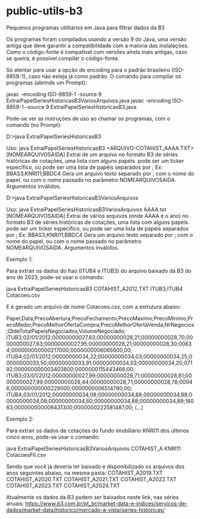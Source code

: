 # public-utils-b3
Pequenos programas utilitários em Java para filtrar dados da B3

Os programas foram compilados usando a versão 9 do Java, uma versão antiga que deve garantir a compatibilidade com a maioria das instalações. Como o código-fonte é compatível com versões ainda mais antigas, caso se queira, é possível compilar o código-fonte. 

Só atentar para usar a opção de encoding para o padrão brasileiro (ISO-8859-1), caso não esteja já como padrão. O comando para compilar os programas (abrindo um Prompt):

javac -encoding ISO-8859-1 -source 9 ExtraiPapelSeriesHistoricasB3VariosArquivos.java
javac -encoding ISO-8859-1 -source 9 ExtraiPapelSeriesHistoricasB3.java

Pode-se ver as instruções de uso ao chamar os programas, com o comando (no Prompt):

D:\>java ExtraiPapelSeriesHistoricasB3

Uso: java ExtraiPapelSeriesHistoricasB3 <ARQUIVO-COTAHIST_AAAA.TXT> <PAPEIS> [NOMEARQUIVOSAIDA]
Extrai de um arquivo no formato B3 de séries históricas de cotações, uma lista com alguns papéis.
<PAPEIS> pode ser um ticker específico, ou pode ser uma lista de papéis separados por ; Ex: BBAS3;KNRI11;BBDC4
Gera um arquivo texto separado por ; com o nome do papel, ou com o nome passado no parâmetro NOMEARQUIVOSAIDA.
Argumentos inválidos.

D:\>java ExtraiPapelSeriesHistoricasB3VariosArquivos

Uso: java ExtraiPapelSeriesHistoricasB3VariosArquivos <ARQUIVO-COTAHIST>AAAA.txt <PAPEIS> [NOMEARQUIVOSAIDA]
Extrai de vários arquivos (onde AAAA é o ano) no formato B3 de séries históricas de cotações, uma lista com alguns papéis.
<PAPEIS> pode ser um ticker específico, ou pode ser uma lista de papéis separados por ; Ex: BBAS3;KNRI11;BBDC4
Gera um arquivo texto separado por ; com o nome do papel, ou com o nome passado no parâmetro NOMEARQUIVOSAIDA.
Argumentos inválidos.

Exemplo 1:

Para extrair os dados do Itaú (ITUB4 e ITUB3) do arquivo baixado da B3 do ano de 2023, pode-se usar o comando:

java ExtraiPapelSeriesHistoricasB3 COTAHIST_A2012.TXT ITUB3;ITUB4 Cotacoes.csv

E é gerado um arquivo de nome Cotacoes.csv, com a estrutura abaixo:

Papel;Data;PrecoAbertura;PrecoFechamento;PrecoMaximo;PrecoMinimo;PrecoMedio;PrecoMelhorOfertaCompra;PrecoMelhorOfertaVenda;NrNegocios;QtdeTotalPapeisNegociados;VolumeNegociado;
ITUB3;02/01/2012;00000000027,63;00000000028,21;00000000028,70;00000000027,63;00000000027,95;00000000028,21;00000000028,30;00634;000000000000217000;0000000006065600,00;
ITUB4;02/01/2012;00000000034,22;00000000034,03;00000000034,25;00000000033,50;00000000033,91;00000000034,03;00000000034,20;07192;000000000003403800;0000000115443466,00;
ITUB3;03/01/2012;00000000027,99;00000000028,71;00000000028,81;00000000027,99;00000000028,44;00000000028,71;00000000028,78;00946;000000000000229000;0000000006514790,00;
ITUB4;03/01/2012;00000000034,08;00000000034,88;00000000034,88;00000000034,08;00000000034,60;00000000034,88;00000000034,89;16083;000000000006431300;0000000222581487,00;
(...)

Exemplo 2:

Para extrair os dados de cotações do fundo imobiliário KNRI11 dos últimos cinco anos, pode-se usar o comando:

java ExtraiPapelSeriesHistoricasB3VariosArquivos COTAHIST_A KNRI11 CotacoesFII.csv

Sendo que você já deveria ter baixado e disponibilizado os arquivos dos anos seguintes abaixo, na mesma pasta:
COTAHIST_A2019.TXT
COTAHIST_A2020.TXT
COTAHIST_A2021.TXT
COTAHIST_A2022.TXT
COTAHIST_A2023.TXT
COTAHIST_A2024.TXT

Atualmente os dados da B3 podem ser baixados neste link, nas séries anuais: https://www.b3.com.br/pt_br/market-data-e-indices/servicos-de-dados/market-data/historico/mercado-a-vista/series-historicas/

